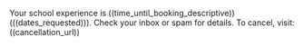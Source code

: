 Your school experience is ((time_until_booking_descriptive)) (((dates_requested))). Check your inbox or spam for details. To cancel, visit: ((cancellation_url))